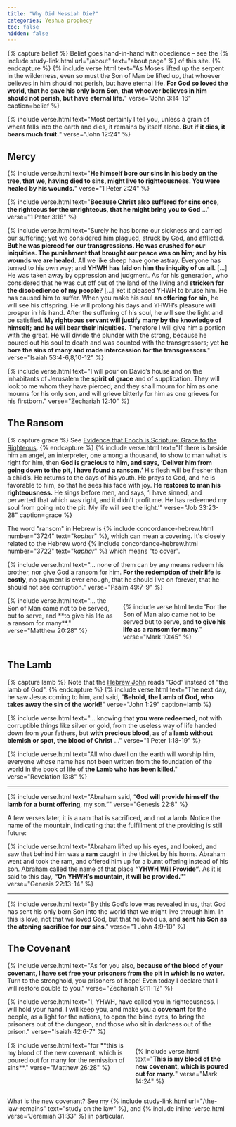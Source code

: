 ```yaml
---
title: "Why Did Messiah Die?"
categories: Yeshua prophecy
toc: false
hidden: false
---
```


{% capture belief %}
Belief goes hand-in-hand with obedience – see the {% include study-link.html url="/about" text="about page" %} of this site.
{% endcapture %}
{% include verse.html
text="As Moses lifted up the serpent in the wilderness, even so must the Son of Man be lifted up, that whoever believes in him should not perish, but have eternal life. **For God so loved the world, that he gave his only born Son, that whoever believes in him should not perish, but have eternal life.**"
verse="John 3:14-16"
caption=belief
%}

{% include verse.html
text="Most certainly I tell you, unless a grain of wheat falls into the earth and dies, it remains by itself alone. **But if it dies, it bears much fruit.**"
verse="John 12:24"
%}

## Mercy

{% include verse.html
text="**He himself bore our sins in his body on the tree, that we, having died to sins, might live to righteousness. You were healed by his wounds.**"
verse="1 Peter 2:24"
%}

{% include verse.html
text="**Because Christ also suffered for sins once, the righteous for the unrighteous, that he might bring you to God** ..."
verse="1 Peter 3:18"
%}

{% include verse.html
text="Surely he has borne our sickness and carried our suffering; yet we considered him plagued, struck by God, and afflicted. **But he was pierced for our transgressions. He was crushed for our iniquities. The punishment that brought our peace was on him; and by his wounds we are healed.** All we like sheep have gone astray. Everyone has turned to his own way; and **YHWH has laid on him the iniquity of us all**. [...] He was taken away by oppression and judgment. As for his generation, who considered that he was cut off out of the land of the living and **stricken for the disobedience of my people**? [...] Yet it pleased YHWH to bruise him. He has caused him to suffer. When you make his soul **an offering for sin**, he will see his offspring. He will prolong his days and YHWH’s pleasure will prosper in his hand. After the suffering of his soul, he will see the light and be satisfied. **My righteous servant will justify many by the knowledge of himself; and he will bear their iniquities.** Therefore I will give him a portion with the great. He will divide the plunder with the strong, because he poured out his soul to death and was counted with the transgressors; yet **he bore the sins of many and made intercession for the transgressors**."
verse="Isaiah 53:4-6,8,10-12"
%}

{% include verse.html
text="I will pour on David’s house and on the inhabitants of Jerusalem the **spirit of grace** and of supplication. They will look to me whom they have pierced; and they shall mourn for him as one mourns for his only son, and will grieve bitterly for him as one grieves for his firstborn."
verse="Zechariah 12:10"
%}

## The Ransom

{% capture grace %}
See <a href="http://localhost:4000/evidence-that-enoch-is-scripture/#grace-to-the-righteous">Evidence that Enoch is Scripture: Grace to the Righteous</a>.
{% endcapture %}
{% include verse.html
text="If there is beside him an angel, an interpreter, one among a thousand, to show to man what is right for him, then **God is gracious to him, and says, ‘Deliver him from going down to the pit, I have found a ransom.’** His flesh will be fresher than a child’s. He returns to the days of his youth. He prays to God, and he is favorable to him, so that he sees his face with joy. **He restores to man his righteousness.** He sings before men, and says, ‘I have sinned, and perverted that which was right, and it didn’t profit me. He has redeemed my soul from going into the pit. My life will see the light.’"
verse="Job 33:23-28"
caption=grace
%}

The word "ransom" in Hebrew is {% include concordance-hebrew.html number="3724" text="*kopher*" %}, which can mean a covering. It's closely related to the Hebrew word {% include concordance-hebrew.html number="3722" text="*kaphar*" %} which means "to cover".

{% include verse.html
text="... none of them can by any means redeem his brother, nor give God a ransom for him. **For the redemption of their life is costly**, no payment is ever enough, that he should live on forever, that he should not see corruption."
verse="Psalm 49:7-9"
%}

<div class="columns">
{% include verse.html
text="... the Son of Man came not to be served, but to serve, and **to give his life as a ransom for many**."
verse="Matthew 20:28"
%}

{% include verse.html
text="For the Son of Man also came not to be served but to serve, and **to give his life as a ransom for many**."
verse="Mark 10:45"
%}
</div>

## The Lamb

{% capture lamb %}
Note that the <a href="https://www.hebrewgospels.com/_files/ugd/c68db9_a93ec196f4b144948b2632acae6fefab.pdf">Hebrew John</a> reads "God" instead of "the lamb of God".
{% endcapture %}
{% include verse.html
text="The next day, he saw Jesus coming to him, and said, “**Behold, the Lamb of God, who takes away the sin of the world!**"
verse="John 1:29"
caption=lamb
%}

{% include verse.html
text="... knowing that **you were redeemed**, not with corruptible things like silver or gold, from the useless way of life handed down from your fathers, but **with precious blood, as of a lamb without blemish or spot, the blood of Christ** ..."
verse="1 Peter 1:18-19"
%}

{% include verse.html
text="All who dwell on the earth will worship him, everyone whose name has not been written from the foundation of the world in the book of life of **the Lamb who has been killed**."
verse="Revelation 13:8"
%}

---

{% include verse.html
text="Abraham said, “**God will provide himself the lamb for a burnt offering**, my son.”"
verse="Genesis 22:8"
%}

A few verses later, it is a ram that is sacrificed, and not a lamb. Notice the name of the mountain, indicating that the fulfillment of the providing is still future:

{% include verse.html
text="Abraham lifted up his eyes, and looked, and saw that behind him was a **ram** caught in the thicket by his horns. Abraham went and took the ram, and offered him up for a burnt offering instead of his son. Abraham called the name of that place **“YHWH Will Provide”**. As it is said to this day, **“On YHWH’s mountain, it will be provided.”**"
verse="Genesis 22:13-14"
%}

---

{% include verse.html
text="By this God’s love was revealed in us, that God has sent his only born Son into the world that we might live through him. In this is love, not that we loved God, but that he loved us, and **sent his Son as the atoning sacrifice for our sins**."
verse="1 John 4:9-10"
%}

## The Covenant

{% include verse.html
text="As for you also, **because of the blood of your covenant, I have set free your prisoners from the pit in which is no water**. Turn to the stronghold, you prisoners of hope! Even today I declare that I will restore double to you."
verse="Zechariah 9:11-12"
%}

{% include verse.html
text="I, YHWH, have called you in righteousness. I will hold your hand. I will keep you, and make you a **covenant** for the people, as a light for the nations, to open the blind eyes, to bring the prisoners out of the dungeon, and those who sit in darkness out of the prison."
verse="Isaiah 42:6-7"
%}

<div class="columns">
{% include verse.html
text="for **this is my blood of the new covenant, which is poured out for many for the remission of sins**."
verse="Matthew 26:28"
%}

{% include verse.html
text="**This is my blood of the new covenant, which is poured out for many.**"
verse="Mark 14:24"
%}
</div>

What is the new covenant? See my {% include study-link.html url="/the-law-remains" text="study on the law" %}, and {% include inline-verse.html verse="Jeremiah 31:33" %} in particular.
